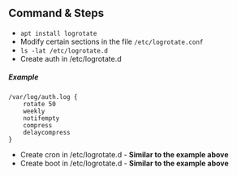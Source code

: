 ## Command & Steps

- `apt install logrotate`
- Modify certain sections in the file `/etc/logrotate.conf`
- `ls -lat /etc/logrotate.d`
- Create auth in /etc/logrotate.d

##### Example
```
/var/log/auth.log {
    rotate 50
    weekly
    notifempty
    compress
    delaycompress
}
```
- Create cron in /etc/logrotate.d - **Similar to the example above**
- Create boot in /etc/logrotate.d - **Similar to the example above**